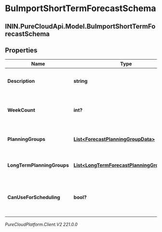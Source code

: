 # BuImportShortTermForecastSchema

## ININ.PureCloudApi.Model.BuImportShortTermForecastSchema

## Properties

|Name | Type | Description | Notes|
|------------ | ------------- | ------------- | -------------|
| **Description** | **string** | The description for the forecast | |
| **WeekCount** | **int?** | The number of weeks covered by the forecast | |
| **PlanningGroups** | [**List&lt;ForecastPlanningGroupData&gt;**](ForecastPlanningGroupData) | The short term planning group data | |
| **LongTermPlanningGroups** | [**List&lt;LongTermForecastPlanningGroupData&gt;**](LongTermForecastPlanningGroupData) | The long term planning group data | [optional] |
| **CanUseForScheduling** | **bool?** | Whether this forecast can be used for scheduling | [optional] |



_PureCloudPlatform.Client.V2 221.0.0_
